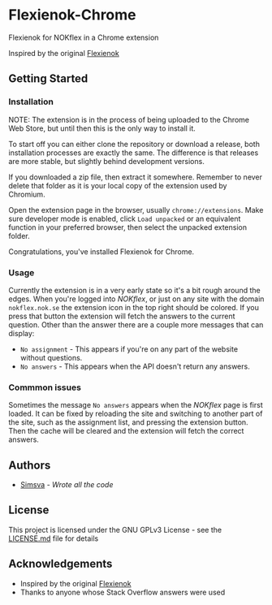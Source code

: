 # Flexienok-Chrome

Flexienok for NOKflex in a Chrome extension

Inspired by the original [Flexienok](https://github.com/flexienok/flexienok)

## Getting Started

### Installation

NOTE: The extension is in the process of being uploaded to the Chrome Web Store, but until then this is the only way to install it.

To start off you can either clone the repository or download a release, both installation processes are exactly the same. The difference is that releases are more stable, but slightly behind development versions.

If you downloaded a zip file, then extract it somewhere. Remember to never delete that folder as it is your local copy of the extension used by Chromium.

Open the extension page in the browser, usually `chrome://extensions`. Make sure developer mode is enabled, click `Load unpacked` or an equivalent function in your preferred browser, then select the unpacked extension folder.

Congratulations, you've installed Flexienok for Chrome.

### Usage

Currently the extension is in a very early state so it's a bit rough around the edges. When you're logged into *NOKflex*, or just on any site with the domain `nokflex.nok.se` the extension icon in the top right should be colored. If you press that button the extension will fetch the answers to the current question. Other than the answer there are a couple more messages that can display:

* `No assignment` - This appears if you're on any part of the website without questions.
* `No answers` - This appears when the API doesn't return any answers.

### Commmon issues

Sometimes the message `No answers` appears when the *NOKflex* page is first loaded. It can be fixed by reloading the site and switching to another part of the site, such as the assignment list, and pressing the extension button. Then the cache will be cleared and the extension will fetch the correct answers.

## Authors

* [Simsva](https://github.com/Simsva) - *Wrote all the code*

## License

This project is licensed under the GNU GPLv3 License - see the [LICENSE.md](LICENSE.md) file for details

## Acknowledgements

* Inspired by the original [Flexienok](https://github.com/flexienok/flexienok)
* Thanks to anyone whose Stack Overflow answers were used
